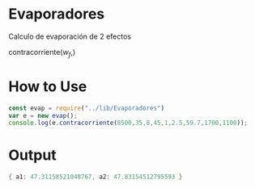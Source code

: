 # Evaporadores
Calculo de evaporación de 2 efectos

contracorriente($w_f$,)

# How to Use
```javascript
const evap = require("../lib/Evaporadores")
var e = new evap();
console.log(e.contracorriente(8500,35,8,45,1,2.5,59.7,1700,1100));
```
# Output
```powershell
{ a1: 47.31158521048767, a2: 47.83154512795593 }
```